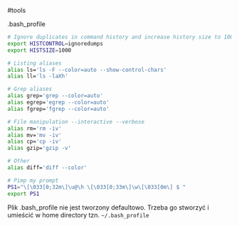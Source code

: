 #tools 

.bash_profile
```bash
# Ignore duplicates in command history and increase history size to 1000 lines
export HISTCONTROL=ignoredumps
export HISTSIZE=1000

# Listing aliases
alias ls='ls -F --color=auto --show-control-chars'
alias ll='ls -laXh'

# Grep aliases
alias grep='grep --color=auto'
alias egrep='egrep --color=auto'
alias fgrep='fgrep --color=auto'

# File manipulation --interactive --verbose
alias rm='rm -iv'
alias mv='mv -iv'
alias cp='cp -iv'
alias gzip='gzip -v'

# Other
alias diff='diff --color'

# Pimp my prompt
PS1="\[\033[0;32m\]\u@\h \[\033[0;33m\]\w\[\033[0m\] $ "
export PS1
```

Plik .bash_profile nie jest tworzony defaultowo. Trzeba go stworzyć i umieścić w home directory tzn. `~/.bash_profile`